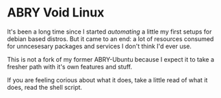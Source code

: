 # ABRY Void Linux

It's been a long time since I started *automating* a little my first setups for debian based distros. But it came to an end: a lot of resources consumed for unncesesary packages and services I don't think I'd ever use.

This is not a fork of my former ABRY-Ubuntu because I expect it to take a fresher path with it's own features and stuff.

If you are feeling corious about what it does, take a little read of what it does, read the shell script.

